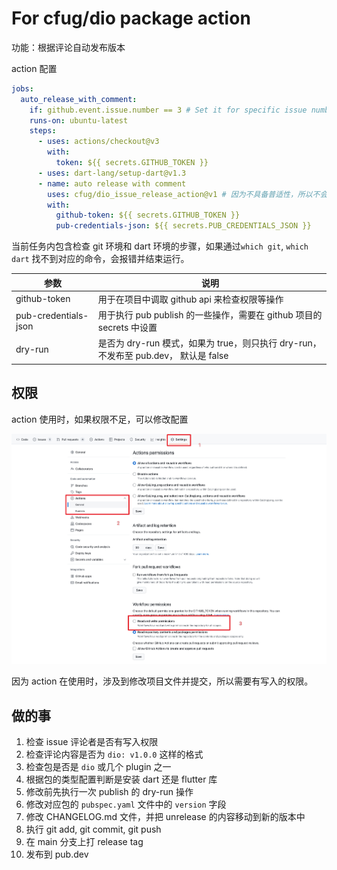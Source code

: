 # For cfug/dio package action

功能：根据评论自动发布版本

action 配置

```yml
jobs:
  auto_release_with_comment:
    if: github.event.issue.number == 3 # Set it for specific issue number
    runs-on: ubuntu-latest
    steps:
      - uses: actions/checkout@v3
        with:
          token: ${{ secrets.GITHUB_TOKEN }}
      - uses: dart-lang/setup-dart@v1.3
      - name: auto release with comment
        uses: cfug/dio_issue_release_action@v1 # 因为不具备普适性，所以不会发布到 github action market，直接使用 @ref 的方式引用
        with:
          github-token: ${{ secrets.GITHUB_TOKEN }}
          pub-credentials-json: ${{ secrets.PUB_CREDENTIALS_JSON }}
```

当前任务内包含检查 git 环境和 dart 环境的步骤，如果通过`which git`, `which dart` 找不到对应的命令，会报错并结束运行。

| 参数                 | 说明                                                                                 |
| -------------------- | ------------------------------------------------------------------------------------ |
| github-token         | 用于在项目中调取 github api 来检查权限等操作                                         |
| pub-credentials-json | 用于执行 pub publish 的一些操作，需要在 github 项目的 secrets 中设置                 |
| dry-run              | 是否为 dry-run 模式，如果为 true，则只执行 dry-run， 不发布至 pub.dev， 默认是 false |

## 权限

action 使用时，如果权限不足，可以修改配置

![img](assets/1.jpeg)

因为 action 在使用时，涉及到修改项目文件并提交，所以需要有写入的权限。

## 做的事

1. 检查 issue 评论者是否有写入权限
1. 检查评论内容是否为 `dio: v1.0.0` 这样的格式
1. 检查包是否是 `dio` 或几个 plugin 之一
1. 根据包的类型配置判断是安装 dart 还是 flutter 库
1. 修改前先执行一次 publish 的 dry-run 操作
1. 修改对应包的 `pubspec.yaml` 文件中的 `version` 字段
1. 修改 CHANGELOG.md 文件，并把 unrelease 的内容移动到新的版本中
1. 执行 git add, git commit, git push
1. 在 main 分支上打 release tag
1. 发布到 pub.dev
